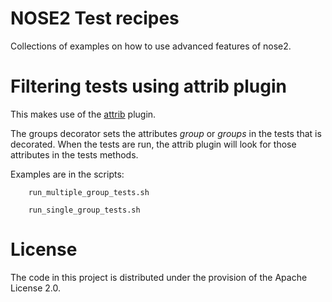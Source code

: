 NOSE2 Test recipes
==================

Collections of examples on how to use advanced features of nose2.


# Filtering tests using attrib plugin

This makes use of the [attrib](http://nose2.readthedocs.org/en/latest/plugins/attrib.html) plugin.

The groups decorator sets the attributes _group_ or _groups_ in the tests that is decorated.
When the tests are run, the attrib plugin will look for those attributes in the tests methods.

Examples are in the scripts:
```
    run_multiple_group_tests.sh
```

```
    run_single_group_tests.sh
```

# License
The code in this project is distributed under the provision of the Apache License 2.0.
